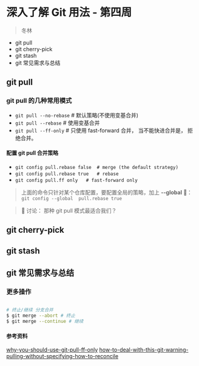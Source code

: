 # 深入了解 Git 用法 - 第四周

> 冬林

- git pull
- git cherry-pick
- git stash
- git 常见需求与总结

## git pull
 ### git pull 的几种常用模式
   - ```git pull --no-rebase``` # 默认策略(不使用变基合并)
   - ```git pull --rebase``` # 使用变基合并
   - ```git pull --ff-only``` # 只使用 fast-forward 合并， 当不能快进合并是， 拒绝合并。

 #### 配置 git pull 合并策略
 
 -  ```git config pull.rebase false  # merge (the default strategy)```
 -  ```git config pull.rebase true   # rebase ```
 -  ``` git config pull.ff only   # fast-forward only ```

> 上面的命令只针对某个仓库配置，要配置全局的策略，加上 **--global**  🌰：``` git config --global  pull.rebase true```

> :apple: 讨论： 那种 git pull 模式最适合我们？

## git cherry-pick
## git stash
## git 常见需求与总结


### 更多操作

```bash

# 终止/继续 分支合并
$ git merge --abort # 终止
$ git merge --continue # 继续
```


#### 参考资料
[why-you-should-use-git-pull-ff-only](https://blog.sffc.xyz/post/185195398930/why-you-should-use-git-pull-ff-only)
[how-to-deal-with-this-git-warning-pulling-without-specifying-how-to-reconcile](https://stackoverflow.com/questions/62653114/how-to-deal-with-this-git-warning-pulling-without-specifying-how-to-reconcile)
[]()